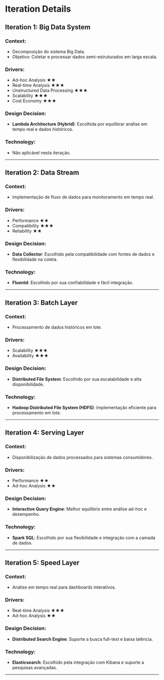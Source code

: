# Iteration Details

## Iteration 1: Big Data System
### Context:
- Decomposição do sistema Big Data.
- Objetivo: Coletar e processar dados semi-estruturados em larga escala.

### Drivers:
- Ad-hoc Analysis ★★
- Real-time Analysis ★★★
- Unstructured Data Processing ★★★
- Scalability ★★★
- Cost Economy ★★★

### Design Decision:
- **Lambda Architecture (Hybrid)**: Escolhida por equilibrar análise em tempo real e dados históricos.

### Technology:
- Não aplicável nesta iteração.

---

## Iteration 2: Data Stream
### Context:
- Implementação de fluxo de dados para monitoramento em tempo real.

### Drivers:
- Performance ★★
- Compatibility ★★★
- Reliability ★★

### Design Decision:
- **Data Collector**: Escolhido pela compatibilidade com fontes de dados e flexibilidade na coleta.

### Technology:
- **Fluentd**: Escolhido por sua confiabilidade e fácil integração.

---

## Iteration 3: Batch Layer
### Context:
- Processamento de dados históricos em lote.

### Drivers:
- Scalability ★★★
- Availability ★★★

### Design Decision:
- **Distributed File System**: Escolhido por sua escalabilidade e alta disponibilidade.

### Technology:
- **Hadoop Distributed File System (HDFS)**: Implementação eficiente para processamento em lote.

---

## Iteration 4: Serving Layer
### Context:
- Disponibilização de dados processados para sistemas consumidores.

### Drivers:
- Performance ★★
- Ad-hoc Analysis ★★

### Design Decision:
- **Interactive Query Engine**: Melhor equilíbrio entre análise ad-hoc e desempenho.

### Technology:
- **Spark SQL**: Escolhido por sua flexibilidade e integração com a camada de dados.

---

## Iteration 5: Speed Layer
### Context:
- Análise em tempo real para dashboards interativos.

### Drivers:
- Real-time Analysis ★★★
- Ad-hoc Analysis ★★

### Design Decision:
- **Distributed Search Engine**: Suporte a busca full-text e baixa latência.

### Technology:
- **Elasticsearch**: Escolhido pela integração com Kibana e suporte a pesquisas avançadas.

---

